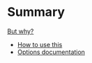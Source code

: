 # Summary

[But why?](./README.md)

- [How to use this](./how-to.md)
- [Options documentation](./options.md)
